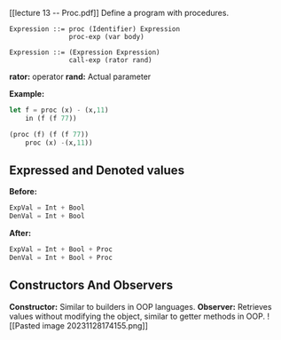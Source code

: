 [[lecture 13 -- Proc.pdf]]
Define a program with procedures. 
```
Expression ::= proc (Identifier) Expression
			   proc-exp (var body)

Expression ::= (Expression Expression)
			   call-exp (rator rand)
```
**rator:** operator
**rand:** Actual parameter

**Example:**
```scheme
let f = proc (x) - (x,11)
	in (f (f 77))

(proc (f) (f (f 77))
	proc (x) -(x,11))
```

## Expressed and Denoted values
**Before:** 
```scheme
ExpVal = Int + Bool
DenVal = Int + Bool
```

**After:** 
```scheme
ExpVal = Int + Bool + Proc
DenVal = Int + Bool + Proc
```

## Constructors And Observers
**Constructor:** Similar to builders in OOP languages.
**Observer:** Retrieves values without modifying the object, similar to getter methods in OOP.
![[Pasted image 20231128174155.png]]

